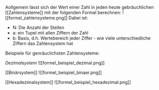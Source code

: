Aollgemein lässt sich der Wert einer Zahl in jeden heute gebräuchlichen [[Zahlensysteme]] mit der folgenden Formel berechnen:
![[formel_zahlensysteme.png]]
Dabei ist:
- N: Die Anzahl der Stellen
- a: ein  Tupel mit allen Ziffern der Zahl
- b: Basis, d.h. Wertebereich jeder Ziffer - wie viele unterschiedliche Ziffern das Zahlensystem hat

Beispiele für genräuclichsten Zahlensysteme:

*Dezimalsystem*
![[formel_beispiel_dezimal.png]]

[[Binärsystem]]
![[formel_beispiel_binaer.png]]

[[Hexadezimalsystem]]
![[formel_beispiel_hexadezimal.png]]
